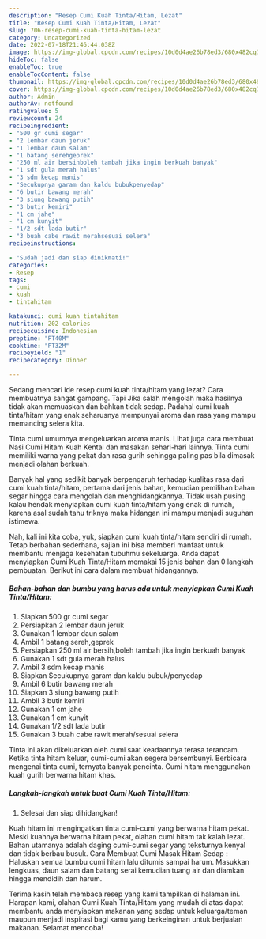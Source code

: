 ```yaml
---
description: "Resep Cumi Kuah Tinta/Hitam, Lezat"
title: "Resep Cumi Kuah Tinta/Hitam, Lezat"
slug: 706-resep-cumi-kuah-tinta-hitam-lezat
category: Uncategorized
date: 2022-07-18T21:46:44.038Z
image: https://img-global.cpcdn.com/recipes/10d0d4ae26b78ed3/680x482cq70/cumi-kuah-tintahitam-foto-resep-utama.jpg
hideToc: false
enableToc: true
enableTocContent: false
thumbnail: https://img-global.cpcdn.com/recipes/10d0d4ae26b78ed3/680x482cq70/cumi-kuah-tintahitam-foto-resep-utama.jpg
cover: https://img-global.cpcdn.com/recipes/10d0d4ae26b78ed3/680x482cq70/cumi-kuah-tintahitam-foto-resep-utama.jpg
author: Admin
authorAv: notfound
ratingvalue: 5
reviewcount: 24
recipeingredient:
- "500 gr cumi segar"
- "2 lembar daun jeruk"
- "1 lembar daun salam"
- "1 batang serehgeprek"
- "250 ml air bersihboleh tambah jika ingin berkuah banyak"
- "1 sdt gula merah halus"
- "3 sdm kecap manis"
- "Secukupnya garam dan kaldu bubukpenyedap"
- "6 butir bawang merah"
- "3 siung bawang putih"
- "3 butir kemiri"
- "1 cm jahe"
- "1 cm kunyit"
- "1/2 sdt lada butir"
- "3 buah cabe rawit merahsesuai selera"
recipeinstructions:

- "Sudah jadi dan siap dinikmati!"
categories:
- Resep
tags:
- cumi
- kuah
- tintahitam

katakunci: cumi kuah tintahitam 
nutrition: 202 calories
recipecuisine: Indonesian
preptime: "PT40M"
cooktime: "PT32M"
recipeyield: "1"
recipecategory: Dinner

---
```



Sedang mencari ide resep cumi kuah tinta/hitam yang lezat? Cara membuatnya sangat gampang. Tapi Jika salah mengolah maka hasilnya tidak akan memuaskan dan bahkan tidak sedap. Padahal cumi kuah tinta/hitam yang enak seharusnya mempunyai aroma dan rasa yang mampu memancing selera kita.


Tinta cumi umumnya mengeluarkan aroma manis. Lihat juga cara membuat Nasi Cumi Hitam Kuah Kental dan masakan sehari-hari lainnya. Tinta cumi memiliki warna yang pekat dan rasa gurih sehingga paling pas bila dimasak menjadi olahan berkuah.

Banyak hal yang sedikit banyak berpengaruh terhadap kualitas rasa dari cumi kuah tinta/hitam, pertama dari jenis bahan, kemudian pemilihan bahan segar hingga cara mengolah dan menghidangkannya. Tidak usah pusing kalau hendak menyiapkan cumi kuah tinta/hitam yang enak di rumah, karena asal sudah tahu triknya maka hidangan ini mampu menjadi suguhan istimewa.


Nah, kali ini kita coba, yuk, siapkan cumi kuah tinta/hitam sendiri di rumah. Tetap berbahan sederhana, sajian ini bisa memberi manfaat untuk membantu menjaga kesehatan tubuhmu sekeluarga. Anda dapat menyiapkan Cumi Kuah Tinta/Hitam memakai 15 jenis bahan dan 0 langkah pembuatan. Berikut ini cara dalam membuat hidangannya.

<!--inarticleads1-->

##### Bahan-bahan dan bumbu yang harus ada untuk menyiapkan Cumi Kuah Tinta/Hitam:

1. Siapkan 500 gr cumi segar
1. Persiapkan 2 lembar daun jeruk
1. Gunakan 1 lembar daun salam
1. Ambil 1 batang sereh,geprek
1. Persiapkan 250 ml air bersih,boleh tambah jika ingin berkuah banyak
1. Gunakan 1 sdt gula merah halus
1. Ambil 3 sdm kecap manis
1. Siapkan Secukupnya garam dan kaldu bubuk/penyedap
1. Ambil 6 butir bawang merah
1. Siapkan 3 siung bawang putih
1. Ambil 3 butir kemiri
1. Gunakan 1 cm jahe
1. Gunakan 1 cm kunyit
1. Gunakan 1/2 sdt lada butir
1. Gunakan 3 buah cabe rawit merah/sesuai selera


Tinta ini akan dikeluarkan oleh cumi saat keadaannya terasa terancam. Ketika tinta hitam keluar, cumi-cumi akan segera bersembunyi. Berbicara mengenai tinta cumi, ternyata banyak pencinta. Cumi hitam menggunakan kuah gurih berwarna hitam khas. 

<!--inarticleads2-->

##### Langkah-langkah untuk buat Cumi Kuah Tinta/Hitam:


1. Selesai dan siap dihidangkan!

Kuah hitam ini mengingatkan tinta cumi-cumi yang berwarna hitam pekat. Meski kuahnya berwarna hitam pekat, olahan cumi hitam tak kalah lezat. Bahan utamanya adalah daging cumi-cumi segar yang teksturnya kenyal dan tidak berbau busuk. Cara Membuat Cumi Masak Hitam Sedap : Haluskan semua bumbu cumi hitam lalu ditumis sampai harum. Masukkan lengkuas, daun salam dan batang serai kemudian tuang air dan diamkan hingga mendidih dan harum. 

Terima kasih telah membaca resep yang kami tampilkan di halaman ini. Harapan kami, olahan Cumi Kuah Tinta/Hitam yang mudah di atas dapat membantu anda menyiapkan makanan yang sedap untuk keluarga/teman maupun menjadi inspirasi bagi kamu yang berkeinginan untuk berjualan makanan. Selamat mencoba!
